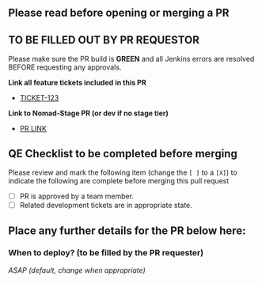 ## Please read before opening or merging a PR

## TO BE FILLED OUT BY PR REQUESTOR

Please make sure the PR build is **GREEN** and all Jenkins errors are resolved BEFORE requesting any approvals.

**Link all feature tickets included in this PR**
- [TICKET-123](http://ticket.jira.com)

**Link to Nomad-Stage PR (or dev if no stage tier)**
- [PR LINK](https://github)

## QE Checklist to be completed before merging
Please review and mark the following item (change the `[ ]` to a `[X]`) to indicate the following are complete before merging this pull request

- [ ] PR is approved by a team member.
- [ ] Related development tickets are in appropriate state.

## Place any further details for the PR below here:

### When to deploy? (to be filled by the PR requester)
_ASAP (default, change when appropriate)_